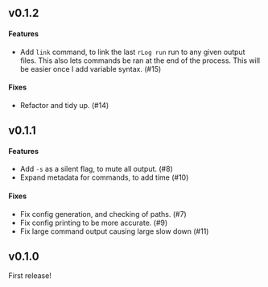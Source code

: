 ## v0.1.2

#### Features

   - Add `link` command, to link the last `rLog run` run to any given output files.
     This also lets commands be ran at the end of the process. This will be easier
     once I add variable syntax. (#15)

#### Fixes

   - Refactor and tidy up. (#14)

## v0.1.1

#### Features

   - Add `-s` as a silent flag, to mute all output. (#8)
   - Expand metadata for commands, to add time (#10)

#### Fixes

  - Fix config generation, and checking of paths. (#7)
  - Fix config printing to be more accurate. (#9)
  - Fix large command output causing large slow down (#11)

## v0.1.0

First release!